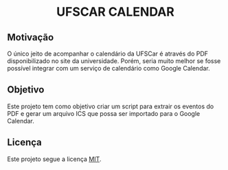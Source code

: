 <div align="center">

# UFSCAR CALENDAR

</div>

## Motivação

O único jeito de acompanhar o calendário da UFSCar é através do PDF disponibilizado no site da universidade. Porém, seria muito melhor se fosse possível integrar com um serviço de calendário como Google Calendar.

## Objetivo

Este projeto tem como objetivo criar um script para extrair os eventos do PDF e gerar um arquivo ICS que possa ser importado para o Google Calendar.

## Licença

Este projeto segue a licença [MIT](LICENSE.md).
